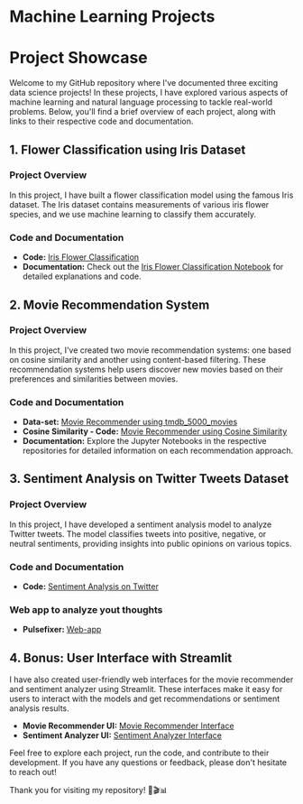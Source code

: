 # Machine Learning Projects

# Project Showcase

Welcome to my GitHub repository where I've documented three exciting data science projects! In these projects, I have explored various aspects of machine learning and natural language processing to tackle real-world problems. Below, you'll find a brief overview of each project, along with links to their respective code and documentation.

## 1. Flower Classification using Iris Dataset

### Project Overview
In this project, I have built a flower classification model using the famous Iris dataset. The Iris dataset contains measurements of various iris flower species, and we use machine learning to classify them accurately.

### Code and Documentation
- **Code:** [Iris Flower Classification](https://github.com/Adeelmunir707/Coding-Samurai-inturship-tasks/blob/main/flower-species/flower-sepecies-prediction-iris-dataset.ipynb)
- **Documentation:** Check out the [Iris Flower Classification Notebook](https://github.com/Adeelmunir707/Coding-Samurai-inturship-tasks/blob/main/flower-species/flower-sepecies-prediction-iris-dataset.ipynb) for detailed explanations and code.

## 2. Movie Recommendation System

### Project Overview
In this project, I've created two movie recommendation systems: one based on cosine similarity and another using content-based filtering. These recommendation systems help users discover new movies based on their preferences and similarities between movies.

### Code and Documentation
- **Data-set:** [Movie Recommender using tmdb_5000_movies](https://github.com/Adeelmunir707/Coding-Samurai-inturship-tasks/blob/main/movies-recomender/Datasets.zip)
- **Cosine Similarity - Code:** [Movie Recommender using Cosine Similarity](https://github.com/Adeelmunir707/Coding-Samurai-inturship-tasks/blob/main/movies-recomender/movie-recomendation-system.ipynb)
- **Documentation:** Explore the Jupyter Notebooks in the respective repositories for detailed information on each recommendation approach.

## 3. Sentiment Analysis on Twitter Tweets Dataset

### Project Overview
In this project, I have developed a sentiment analysis model to analyze Twitter tweets. The model classifies tweets into positive, negative, or neutral sentiments, providing insights into public opinions on various topics.

### Code and Documentation
- **Code:** [Sentiment Analysis on Twitter](https://github.com/Adeelmunir707/Coding-Samurai-inturship-tasks/blob/main/Sentiment-analysis/social-media-sentiment-analysis.ipynb)

### Web app to analyze yout thoughts
- **Pulsefixer:** [Web-app](https://pulsefixer.streamlit.app/)


## 4. Bonus: User Interface with Streamlit

I have also created user-friendly web interfaces for the movie recommender and sentiment analyzer using Streamlit. These interfaces make it easy for users to interact with the models and get recommendations or sentiment analysis results.

- **Movie Recommender UI:** [Movie Recommender Interface](https://github.com/Adeelmunir707/Coding-Samurai-inturship-tasks/blob/main/movies-recomender/app.py)
- **Sentiment Analyzer UI:** [Sentiment Analyzer Interface](https://github.com/Adeelmunir707/Coding-Samurai-inturship-tasks/blob/main/Sentiment-analysis/app.py)

Feel free to explore each project, run the code, and contribute to their development. If you have any questions or feedback, please don't hesitate to reach out!

Thank you for visiting my repository! 🌸🎬📊

